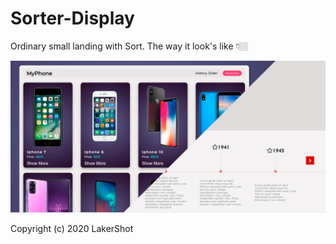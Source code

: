# Sorter-Display
Ordinary small landing with Sort. The way it look's like 👇🏼

![](assets/images/sorter.png)

Copyright (c) 2020 LakerShot

